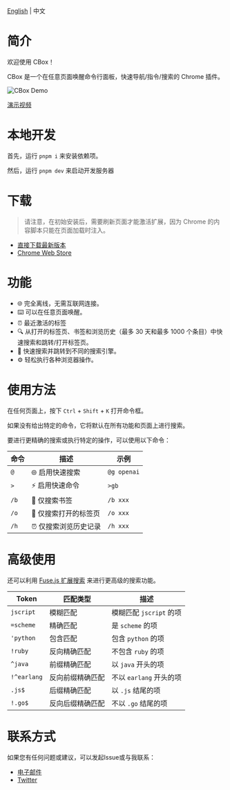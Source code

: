 [English](README.md) | 中文

# 简介

欢迎使用 CBox！

CBox 是一个在任意页面唤醒命令行面板，快速导航/指令/搜索的 Chrome 插件。

![CBox Demo](full-demo.gif)

[演示视频](https://www.youtube.com/watch?v=cHfkT2OMwtc)

# 本地开发

首先，运行 `pnpm i` 来安装依赖项。

然后，运行 `pnpm dev` 来启动开发服务器

# 下载

> 请注意，在初始安装后，需要刷新页面才能激活扩展，因为 Chrome 的内容脚本只能在页面加载时注入。

- [直接下载最新版本](https://pub-920f359544474b16a950b92ed0f6613e.r2.dev/cbox-1.0.3.zip)
- [Chrome Web Store](https://chromewebstore.google.com/detail/cbox/cekckmkolmlobfidedolgcppfgbinhmc?hl=en)

# 功能

- 🌐 完全离线，无需互联网连接。
- ⌨️ 可以在任意页面唤醒。
- ⏰ 最近激活的标签
- 🔍 从打开的标签页、书签和浏览历史（最多 30 天和最多 1000 个条目）中快速搜索和跳转/打开标签页。
- 🔎 快速搜索并跳转到不同的搜索引擎。
- ⚙️ 轻松执行各种浏览器操作。

# 使用方法

在任何页面上，按下 `Ctrl` + `Shift` + `K` 打开命令框。

如果没有给出特定的命令，它将默认在所有功能和页面上进行搜索。

要进行更精确的搜索或执行特定的操作，可以使用以下命令：

| 命令 | 描述                              | 示例                    |
|------|-------------------------------------|------------------------|
| `@`  | 🌐 启用快速搜索                         | `@g openai`            |
| `>`  | ⚡️ 启用快速命令                         | `>gb`                  |
| `/b` | 🔖 仅搜索书签                           | `/b xxx`               |
| `/o` | 📂 仅搜索打开的标签页                     | `/o xxx`               |
| `/h` | ⏰ 仅搜索浏览历史记录                     | `/h xxx`               |


# 高级使用

还可以利用 [Fuse.js 扩展搜索](https://www.fusejs.io/examples.html#extended-search) 来进行更高级的搜索功能。

| Token       | 匹配类型         | 描述                    |
| ----------- | ---------------- | ----------------------- |
| `jscript`   | 模糊匹配         | 模糊匹配 `jscript` 的项 |
| `=scheme`   | 精确匹配         | 是 `scheme` 的项        |
| `'python`   | 包含匹配         | 包含 `python` 的项      |
| `!ruby`     | 反向精确匹配     | 不包含 `ruby` 的项      |
| `^java`     | 前缀精确匹配     | 以 `java` 开头的项      |
| `!^earlang` | 反向前缀精确匹配 | 不以 `earlang` 开头的项 |
| `.js$`      | 后缀精确匹配     | 以 `.js` 结尾的项       |
| `!.go$`     | 反向后缀精确匹配 | 不以 `.go` 结尾的项     |

# 联系方式

如果您有任何问题或建议，可以发起Issue或与我联系：

- [电子邮件](mailto:xiaodong.fun@gmail.com)
- [Twitter](https://twitter.com/guageaaa)
